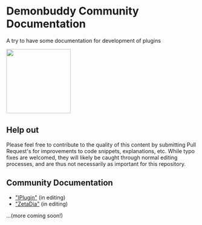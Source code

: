 # Demonbuddy Community Documentation
A try to have some documentation for development of plugins

<a href="https://www.thebuddyforum.com/demonbuddy-forum/"><img src="http://wiki.thebuddyforum.com/images/7/74/DemonBuddy.png" width="170"></a>&nbsp;


## Help out
Please feel free to contribute to the quality of this content by submitting Pull Request's for improvements to code snippets, explanations, etc. While typo fixes are welcomed, they will likely be caught through normal editing processes, and are thus not necessarily as important for this repository.

## Community Documentation
* ["IPlugin"](IPlugin/README.md) (in editing)
* ["ZetaDia"](ZetaDia/README.md) (in editing)

<span>...(more coming soon!)</span>
